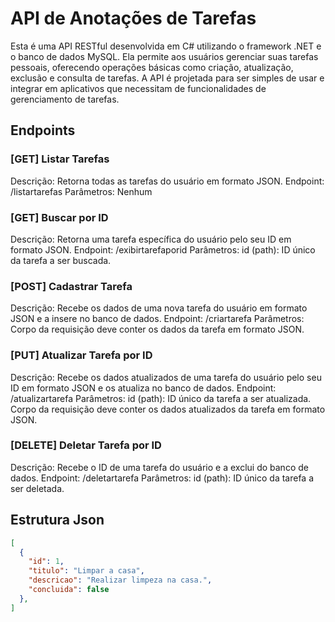 # API de Anotações de Tarefas
Esta é uma API RESTful desenvolvida em C# utilizando o framework .NET e o banco de dados MySQL. Ela permite aos usuários gerenciar suas tarefas pessoais, oferecendo operações básicas como criação, atualização, exclusão e consulta de tarefas. A API é projetada para ser simples de usar e integrar em aplicativos que necessitam de funcionalidades de gerenciamento de tarefas.

## Endpoints
### [GET] Listar Tarefas
Descrição: Retorna todas as tarefas do usuário em formato JSON.
Endpoint: /listartarefas
Parâmetros: Nenhum
### [GET] Buscar por ID
Descrição: Retorna uma tarefa específica do usuário pelo seu ID em formato JSON.
Endpoint: /exibirtarefaporid
Parâmetros:
id (path): ID único da tarefa a ser buscada.
### [POST] Cadastrar Tarefa
Descrição: Recebe os dados de uma nova tarefa do usuário em formato JSON e a insere no banco de dados.
Endpoint: /criartarefa
Parâmetros:
Corpo da requisição deve conter os dados da tarefa em formato JSON.
### [PUT] Atualizar Tarefa por ID
Descrição: Recebe os dados atualizados de uma tarefa do usuário pelo seu ID em formato JSON e os atualiza no banco de dados.
Endpoint: /atualizartarefa
Parâmetros:
id (path): ID único da tarefa a ser atualizada.
Corpo da requisição deve conter os dados atualizados da tarefa em formato JSON.
### [DELETE] Deletar Tarefa por ID
Descrição: Recebe o ID de uma tarefa do usuário e a exclui do banco de dados.
Endpoint: /deletartarefa
Parâmetros:
id (path): ID único da tarefa a ser deletada.

## Estrutura Json
```json
[
  {
    "id": 1,
    "titulo": "Limpar a casa",
    "descricao": "Realizar limpeza na casa.",
    "concluida": false
  },
]
```